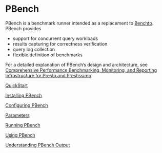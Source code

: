 # PBench

PBench is a benchmark runner intended as a replacement to [Benchto](https://github.com/prestodb/benchto). PBench provides
* support for concurrent query workloads
* results capturing for correctness verification
* query log collection
* flexible definition of benchmarks

For a detailed explanation of PBench’s design and architecture, see [Comprehensive Performance Benchmarking, Monitoring, and Reporting Infrastructure for Presto and Prestissimo](https://github.com/prestodb/pbench/wiki/ComprehensivePerformanceBenchmarking.pdf).

[QuickStart](https://github.com/prestodb/pbench/wiki/QuickStart)

[Installing PBench](https://github.com/prestodb/pbench/wiki/Installing-PBench)

[Configuring PBench](https://github.com/prestodb/pbench/wiki/Configuring-PBench)

[Parameters](https://github.com/prestodb/pbench/wiki/Parameters)

[Running PBench](https://github.com/prestodb/pbench/wiki/Running-PBench)

[Using PBench](https://github.com/prestodb/pbench/wiki/Using-PBench)

[Understanding PBench Output](https://github.com/prestodb/pbench/wiki/Understanding-PBench-Output)
